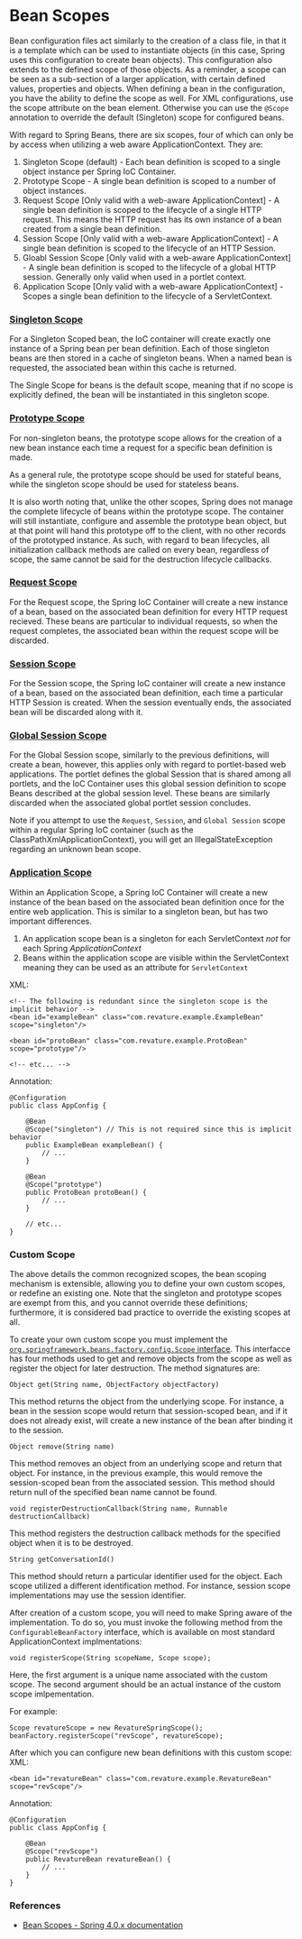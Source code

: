 # Bean Scopes

Bean configuration files act similarly to the creation of a class file, in that it is a template which can be used to instantiate objects (in this case, Spring uses this configuration to create bean objects). This configuration also extends to the defined scope of those objects. As a reminder, a scope can be seen as a sub-section of a larger application, with certain defined values, properties and objects. When defining a bean in the configuration, you have the ability to define the scope as well. For XML configurations, use the scope attribute on the bean element. Otherwise you can use the `@Scope` annotation to override the default (Singleton) scope for configured beans.

With regard to Spring Beans, there are six scopes, four of which can only be by access when utilizing a web aware ApplicationContext. They are:
1. Singleton Scope (default) - Each bean definition is scoped to a single object instance per Spring IoC Container.
1. Prototype Scope - A single bean definition is scoped to a number of object instances.
1. Request Scope [Only valid with a web-aware ApplicationContext] - A single bean definition is scoped to the lifecycle of a single HTTP request. This means the HTTP request has its own instance of a bean created from a single bean definition.
1. Session Scope [Only valid with a web-aware ApplicationContext] - A single bean definition is scoped to the lifecycle of an HTTP Session.
1. Gloabl Session Scope [Only valid with a web-aware ApplicationContext] - A single bean definition is scoped to the lifecycle of a global HTTP session. Generally only valid when used in a portlet context.
1. Application Scope [Only valid with a web-aware ApplicationContext] - Scopes a single bean definition to the lifecycle of a ServletContext.

### [Singleton Scope](https://docs.spring.io/spring/docs/4.0.x/spring-framework-reference/html/beans.html#beans-factory-scopes-singleton)
For a Singleton Scoped bean, the IoC container will create exactly one instance of a Spring bean per bean definition. Each of those singleton beans are then stored in a cache of singleton beans. When a named bean is requested, the associated bean within this cache is returned.

The Single Scope for beans is the default scope, meaning that if no scope is explicitly defined, the bean will be instantiated in this singleton scope.

### [Prototype Scope](https://docs.spring.io/spring/docs/4.0.x/spring-framework-reference/html/beans.html#beans-factory-scopes-prototype)
For non-singleton beans, the prototype scope allows for the creation of a new bean instance each time a request for a specific bean definition is made.

As a general rule, the prototype scope should be used for stateful beans, while the singleton scope should be used for stateless beans.

It is also worth noting that, unlike the other scopes, Spring does not manage the complete lifecycle of beans within the prototype scope. The container will still instantiate, configure and assemble the prototype bean object, but at that point will hand this prototype off to the client, with no other records of the prototyped instance. As such, with regard to bean lifecycles, all initialization callback methods are called on every bean, regardless of scope, the same cannot be said for the destruction lifecycle callbacks.

### [Request Scope](https://docs.spring.io/spring/docs/4.0.x/spring-framework-reference/html/beans.html#beans-factory-scopes-request)
For the Request scope, the Spring IoC Container will create a new instance of a bean, based on the associated bean definition for every HTTP request recieved. These beans are particular to individual requests, so when the request completes, the associated bean within the request scope will be discarded.

### [Session Scope](https://docs.spring.io/spring/docs/4.0.x/spring-framework-reference/html/beans.html#beans-factory-scopes-session)
For the Session scope, the Spring IoC container will create a new instance of a bean, based on the associated bean definition, each time a particular HTTP Session is created. When the session eventually ends, the associated bean will be discarded along with it.

### [Global Session Scope](https://docs.spring.io/spring/docs/4.0.x/spring-framework-reference/html/beans.html#beans-factory-scopes-global-session)
For the Global Session scope, similarly to the previous definitions, will create a bean, however, this applies only with regard to portlet-based web applications. The portlet defines the global Session that is shared among all portlets, and the IoC Container uses this global session definition to scope Beans described at the global session level. These beans are similarly discarded when the associated global portlet session concludes.

Note if you attempt to use the `Request`, `Session`, and `Global Session` scope within a regular Spring IoC container (such as the ClassPathXmlApplicationContext), you will get an IllegalStateException regarding an unknown bean scope.

### [Application Scope](https://docs.spring.io/spring/docs/4.0.x/spring-framework-reference/html/beans.html#beans-factory-scopes-application)
Within an Application Scope, a Spring IoC Container will create a new instance of the bean based on the associated bean definition once for the entire web application. This is similar to a singleton bean, but has two important differences.
1. An application scope bean is a singleton for each ServletContext _not_ for each Spring _ApplicationContext_
1. Beans within the application scope are visible within the ServletContext meaning they can be used as an attribute for `ServletContext`

XML:
```
<!-- The following is redundant since the singleton scope is the implicit behavior -->
<bean id="exampleBean" class="com.revature.example.ExampleBean" scope="singleton"/>

<bean id="protoBean" class="com.revature.example.ProtoBean" scope="prototype"/>

<!-- etc... -->

```


Annotation:
```
@Configuration
public class AppConfig {

    @Bean
    @Scope("singleton") // This is not required since this is implicit behavior
    public ExampleBean exampleBean() {
        // ...
    }

    @Bean
    @Scope("prototype")
    public ProtoBean protoBean() {
        // ...
    }

    // etc...
}
```

### Custom Scope
The above details the common recognized scopes, the bean scoping mechanism is extensible, allowing you to define your own custom scopes, or redefine an existing one. Note that the singleton and prototype scopes are exempt from this, and you cannot override these definitions; furthermore, it is considered bad practice to override the existing scopes at all.

To create your own custom scope you must implement the [`org.springframework.beans.factory.config.Scope` interface](https://docs.spring.io/spring/docs/current/javadoc-api/org/springframework/beans/factory/config/Scope.html). This interfacce has four methods used to get and remove objects from the scope as well as register the object for later destruction. The method signatures are:

```
Object get(String name, ObjectFactory objectFactory)
```
This method returns the object from the underlying scope. For instance, a bean in the session scope would return that session-scoped bean, and if it does not already exist, will create a new instance of the bean after binding it to the session.

```
Object remove(String name)
```
This method removes an object from an underlying scope and return that object. For instance, in the previous example, this would remove the session-scoped bean from the associated session. This method should return null of the specified bean name cannot be found.

```
void registerDestructionCallback(String name, Runnable destructionCallback)
```
This method registers the destruction callback methods for the specified object when it is to be destroyed.

```
String getConversationId()
```
This method should return a particular identifier used for the object. Each scope utilized a different identification method. For instance, session scope implementations may use the session identifier.

After creation of a custom scope, you will need to make Spring aware of the implementation. To do so, you must invoke the following method from the `ConfigurableBeanFactory` interface, which is available on most standard ApplicationContext implmentations:

```
void registerScope(String scopeName, Scope scope);
```
Here, the first argument is a unique name associated with the custom scope. The second argument should be an actual instance of the custom scope imlpementation.

For example:

```
Scope revatureScope = new RevatureSpringScope();
beanFactory.registerScope("revScope", revatureScope);
```

After which you can configure new bean definitions with this custom scope:
XML:
```
<bean id="revatureBean" class="com.revature.example.RevatureBean" scope="revScope"/>

```

Annotation:
```
@Configuration
public class AppConfig {

    @Bean
    @Scope("revScope")
    public RevatureBean revatureBean() {
        // ...
    }
}
```


### References
* [Bean Scopes - Spring 4.0.x documentation](https://docs.spring.io/spring/docs/4.0.x/spring-framework-reference/html/beans.html#beans-factory-scopes)
